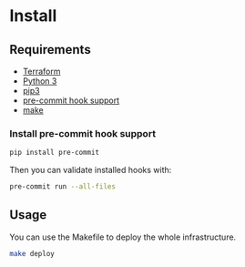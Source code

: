 # Install

## Requirements

- [Terraform](https://learn.hashicorp.com/tutorials/terraform/install-cli)
- [Python 3](https://www.python.org/downloads/)
- [pip3](https://pip.pypa.io/en/stable/installation/)
- [pre-commit hook support](#install-pre-commit-hook-support)
- [make](https://www.gnu.org/software/make/)

### Install pre-commit hook support

```bash
pip install pre-commit
```

Then you can validate installed hooks with:

```bash
pre-commit run --all-files
```

## Usage
You can use the Makefile to deploy the whole infrastructure.

```bash
make deploy
```
